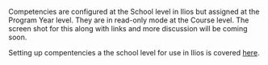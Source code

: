Competencies are configured at the School level in Ilios but assigned at the Program Year level. They are in read-only mode at the Course level. The screen shot for this along with links and more discussion will be coming soon.

Setting up compentencies a the school level for use in Ilios is covered [here](https://iliosproject.gitbook.io/ilios-user-guide/schools/competencies).